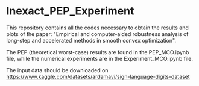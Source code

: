 # Inexact_PEP_Experiment
This repository contains all the codes necessary to obtain the results and plots of the paper: "Empirical and computer-aided robustness analysis of long-step and accelerated methods in smooth convex optimization".

The PEP (theoretical worst-case) results are found in the PEP_MCO.ipynb file, while the numerical experiments are in the Experiment_MCO.ipynb file.

The input data should be downloaded on https://www.kaggle.com/datasets/ardamavi/sign-language-digits-dataset
